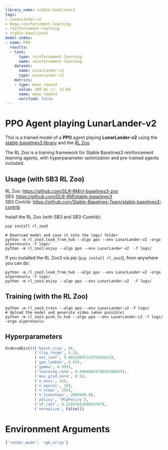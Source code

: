 ```yaml
---
library_name: stable-baselines3
tags:
- LunarLander-v2
- deep-reinforcement-learning
- reinforcement-learning
- stable-baselines3
model-index:
- name: PPO
  results:
  - task:
      type: reinforcement-learning
      name: reinforcement-learning
    dataset:
      name: LunarLander-v2
      type: LunarLander-v2
    metrics:
    - type: mean_reward
      value: 280.82 +/- 15.04
      name: mean_reward
      verified: false
---
```


# **PPO** Agent playing **LunarLander-v2**
This is a trained model of a **PPO** agent playing **LunarLander-v2**
using the [stable-baselines3 library](https://github.com/DLR-RM/stable-baselines3)
and the [RL Zoo](https://github.com/DLR-RM/rl-baselines3-zoo).

The RL Zoo is a training framework for Stable Baselines3
reinforcement learning agents,
with hyperparameter optimization and pre-trained agents included.

## Usage (with SB3 RL Zoo)

RL Zoo: https://github.com/DLR-RM/rl-baselines3-zoo<br/>
SB3: https://github.com/DLR-RM/stable-baselines3<br/>
SB3 Contrib: https://github.com/Stable-Baselines-Team/stable-baselines3-contrib

Install the RL Zoo (with SB3 and SB3-Contrib):
```bash
pip install rl_zoo3
```

```
# Download model and save it into the logs/ folder
python -m rl_zoo3.load_from_hub --algo ppo --env LunarLander-v2 -orga alperenunlu -f logs/
python -m rl_zoo3.enjoy --algo ppo --env LunarLander-v2  -f logs/
```

If you installed the RL Zoo3 via pip (`pip install rl_zoo3`), from anywhere you can do:
```
python -m rl_zoo3.load_from_hub --algo ppo --env LunarLander-v2 -orga alperenunlu -f logs/
python -m rl_zoo3.enjoy --algo ppo --env LunarLander-v2  -f logs/
```

## Training (with the RL Zoo)
```
python -m rl_zoo3.train --algo ppo --env LunarLander-v2 -f logs/
# Upload the model and generate video (when possible)
python -m rl_zoo3.push_to_hub --algo ppo --env LunarLander-v2 -f logs/ -orga alperenunlu
```

## Hyperparameters
```python
OrderedDict([('batch_size', 8),
             ('clip_range', 0.2),
             ('ent_coef', 0.0012069732975503813),
             ('gae_lambda', 0.95),
             ('gamma', 0.999),
             ('learning_rate', 0.0004080379698108855),
             ('max_grad_norm', 0.5),
             ('n_envs', 16),
             ('n_epochs', 10),
             ('n_steps', 256),
             ('n_timesteps', 2000000.0),
             ('policy', 'MlpPolicy'),
             ('vf_coef', 0.3326356386659747),
             ('normalize', False)])
```

# Environment Arguments
```python
{'render_mode': 'rgb_array'}
```
